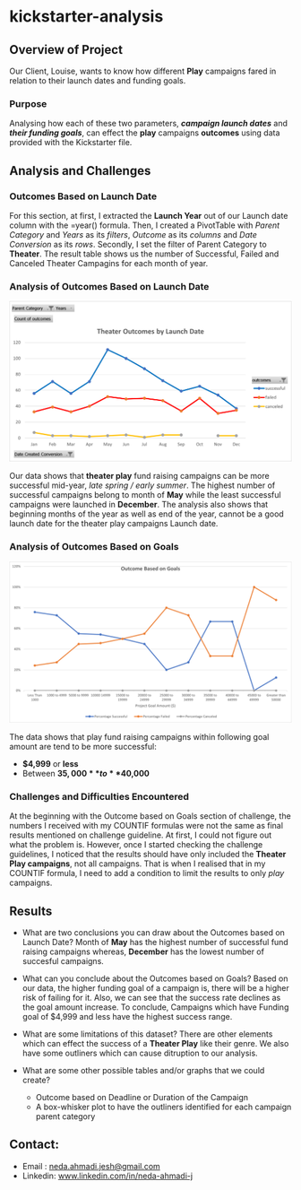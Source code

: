 # kickstarter-analysis
## Overview of Project
Our Client, Louise, wants to know how different **Play** campaigns fared in relation to their launch dates and funding goals.

### Purpose
Analysing how each of these two parameters, **_campaign launch dates_** and **_their funding goals_**, can effect the **play** campaigns **outcomes** using data provided with the Kickstarter file.

## Analysis and Challenges
### Outcomes Based on Launch Date

For this section, at first, I extracted the **Launch Year** out of our Launch date column with the =year() formula. Then, I created a PivotTable with _Parent Category_ and _Years_ as its _filters_, _Outcome_ as its _columns_ and _Date Conversion_ as its _rows_. Secondly, I set the filter of Parent Category to **Theater**. The result table shows us the number of Successful, Failed and Canceled Theater Campagins for each month of year.



### Analysis of Outcomes Based on Launch Date
![Outcomes based on Launch date Image](Resources/Theater_Outcomes_vs_Launch.png)

Our data shows that **theater play** fund raising campaigns can be more successful mid-year, _late spring / early summer_. The highest number of successful campaigns belong to month of **May** while the least successful campaigns were launched in **December**. 
The analysis also shows that beginning months of the year as well as end of the year, cannot be a good launch date for the theater play campaigns Launch date.

### Analysis of Outcomes Based on Goals
![Outcomes based on Campaign Goals Image](Resources/Outcomes_vs_Goals.png)

The data shows that play fund raising campaigns within following goal amount are tend to be more successful:
- **$4,999** or **less**  
- Between **$35,000** to **$40,000**

### Challenges and Difficulties Encountered
At the beginning with the Outcome based on Goals section of challenge, the numbers I received with my COUNTIF formulas were not the same as final results mentioned on challenge guideline. At first, I could not figure out what the problem is. However, once I started checking the challenge guidelines, I noticed that the results should have only included the **Theater Play campaigns**, not all campaigns. That is when I realised that in my COUNTIF formula, I need to add a condition to limit the results to only _play_ campaigns.  


## Results

- What are two conclusions you can draw about the Outcomes based on Launch Date?
Month of **May** has the highest number of successful fund raising campaigns whereas, **December** has the lowest number of succesful campaigns.

- What can you conclude about the Outcomes based on Goals? 
Based on our data, the higher funding goal of a campaign is, there will be a higher risk of failing for it. Also, we can see that the success rate declines as the goal amount increase. To conclude, Campaigns which have Funding goal of $4,999 and less have the highest success range.

- What are some limitations of this dataset?
There are other elements which can effect the success of a **Theater Play** like their genre. We also have some outliners which can cause ditruption to our analysis.

- What are some other possible tables and/or graphs that we could create?
  - Outcome based on Deadline or Duration of the Campaign
  - A box-whisker plot to have the outliners identified for each campaign parent category

## Contact:
- Email : [neda.ahmadi.jesh@gmail.com](mailto:neda.ahmadi.jesh@gmail.com?subject=[GitHub]%20Source%20Han%20Sans)
- Linkedin: www.linkedin.com/in/neda-ahmadi-j
